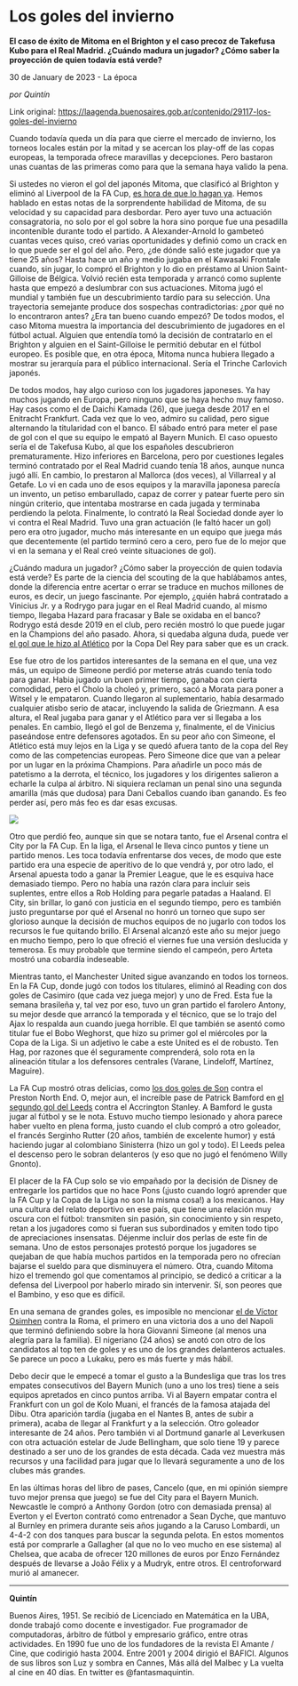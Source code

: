 # Los goles del invierno

**El caso de éxito de Mitoma en el Brighton y el caso precoz de Takefusa Kubo para el Real Madrid. ¿Cuándo madura un jugador? ¿Cómo saber la proyección de quien todavía está verde?**

30 de January de 2023 - La época

_por Quintín_

Link original: https://laagenda.buenosaires.gob.ar/contenido/29117-los-goles-del-invierno



Cuando todavía queda un día para que cierre el mercado de invierno, los torneos locales están por la mitad y se acercan los play-off de las copas europeas, la temporada ofrece maravillas y decepciones. Pero bastaron unas cuantas de las primeras como para que la semana haya valido la pena.




Si ustedes no vieron el gol del japonés Mitoma, que clasificó al Brighton y eliminó al Liverpool de la FA Cup, [es hora de que lo hagan ya](https://www.youtube.com/watch?v=RGLSIIx0zfk). Hemos hablado en estas notas de la sorprendente habilidad de Mitoma, de su velocidad y su capacidad para desbordar. Pero ayer tuvo una actuación consagratoria, no solo por el gol sobre la hora sino porque fue una pesadilla incontenible durante todo el partido. A Alexander-Arnold lo gambeteó cuantas veces quiso, creó varias oportunidades y definió como un crack en lo que puede ser el gol del año. Pero, ¿de dónde salió este jugador que ya tiene 25 años? Hasta hace un año y medio jugaba en el Kawasaki Frontale cuando, sin jugar, lo compró el Brighton y lo dio en préstamo al Union Saint-Gilloise de Bélgica. Volvió recién esta temporada y arrancó como suplente hasta que empezó a deslumbrar con sus actuaciones. Mitoma jugó el mundial y también fue un descubrimiento tardío para su selección. Una trayectoria semejante produce dos sospechas contradictorias: ¿por qué no lo encontraron antes? ¿Era tan bueno cuando empezó? De todos modos, el caso Mitoma muestra la importancia del descubrimiento de jugadores en el fútbol actual. Alguien que entendía tomó la decisión de contratarlo en el Brighton y alguien en el Saint-Gilloise le permitió debutar en el fútbol europeo. Es posible que, en otra época, Mitoma nunca hubiera llegado a mostrar su jerarquía para el público internacional. Sería el Trinche Carlovich japonés.




De todos modos, hay algo curioso con los jugadores japoneses. Ya hay muchos jugando en Europa, pero ninguno que se haya hecho muy famoso. Hay casos como el de Daichi Kamada (26), que juega desde 2017 en el Enitracht Frankfurt. Cada vez que lo veo, admiro su calidad, pero sigue alternando la titularidad con el banco. El sábado entró para meter el pase de gol con el que su equipo le empató al Bayern Munich. El caso opuesto sería el de Takefusa Kubo, al que los españoles descubrieron prematuramente. Hizo inferiores en Barcelona, pero por cuestiones legales terminó contratado por el Real Madrid cuando tenía 18 años, aunque nunca jugó allí. En cambio, lo prestaron al Mallorca (dos veces), al Villarreal y al Getafe. Lo vi en cada uno de esos equipos y la maravilla japonesa parecía un invento, un petiso embarullado, capaz de correr y patear fuerte pero sin ningún criterio, que intentaba mostrarse en cada jugada y terminaba perdiendo la pelota. Finalmente, lo contrató la Real Sociedad donde ayer lo vi contra el Real Madrid. Tuvo una gran actuación (le faltó hacer un gol) pero era otro jugador, mucho más interesante en un equipo que juega más que decentemente (el partido terminó cero a cero, pero fue de lo mejor que vi en la semana y el Real creó veinte situaciones de gol).




¿Cuándo madura un jugador? ¿Cómo saber la proyección de quien todavía está verde? Es parte de la ciencia del scouting de la que hablábamos antes, donde la diferencia entre acertar o errar se traduce en muchos millones de euros, es decir, un juego fascinante. Por ejemplo, ¿quién habrá contratado a Vinicius Jr. y a Rodrygo para jugar en el Real Madrid cuando, al mismo tiempo, llegaba Hazard para fracasar y Bale se oxidaba en el banco? Rodrygo está desde 2019 en el club, pero recién mostró lo que puede jugar en la Champions del año pasado. Ahora, si quedaba alguna duda, puede ver [el gol que le hizo al Atlético](https://www.diez.hn/videos/video-asi-fue-el-gol-maradoniano-de-rodrygo-goes-en-la-copa-del-rey-frente-al-atletico-de-madrid-IK11935379) por la Copa Del Rey para saber que es un crack.




Ese fue otro de los partidos interesantes de la semana en el que, una vez más, un equipo de Simeone perdió por meterse atrás cuando tenía todo para ganar. Habia jugado un buen primer tiempo, ganaba con cierta comodidad, pero el Cholo la choleó y, primero, sacó a Morata para poner a Witsel y le empataron. Cuando llegaron al suplementario, había desarmado cualquier atisbo serio de atacar, incluyendo la salida de Griezmann. A esa altura, el Real jugaba para ganar y el Atlético para ver si llegaba a los penales. En cambio, llegó el gol de Benzema y, finalmente, el de Vinicius paseándose entre defensores agotados. En su peor año con Simeone, el Atlético está muy lejos en la Liga y se quedó afuera tanto de la copa del Rey como de las competencias europeas. Pero Simeone dice que van a pelear por un lugar en la próxima Champions. Para añadirle un poco más de patetismo a la derrota, el técnico, los jugadores y los dirigentes salieron a echarle la culpa al árbitro. Ni siquiera reclaman un penal sino una segunda amarilla (más que dudosa) para Dani Ceballos cuando iban ganando. Es feo perder así, pero más feo es dar esas excusas.




![](https://cdn.feater.me/files/images/853242/252c31b9-84ba-4631-a069-cee997828ba9.jpg)




Otro que perdió feo, aunque sin que se notara tanto, fue el Arsenal contra el City por la FA Cup. En la liga, el Arsenal le lleva cinco puntos y tiene un partido menos. Les toca todavía enfrentarse dos veces, de modo que este partido era una especie de aperitivo de lo que vendrá y, por otro lado, el Arsenal apuesta todo a ganar la Premier League, que le es esquiva hace demasiado tiempo. Pero no había una razón clara para incluir seis suplentes, entre ellos a Rob Holding para pegarle patadas a Haaland. El City, sin brillar, lo ganó con justicia en el segundo tiempo, pero es también justo preguntarse por qué el Arsenal no honró un torneo que supo ser glorioso aunque la decisión de muchos equipos de no jugarlo con todos los recursos le fue quitando brillo. El Arsenal alcanzó este año su mejor juego en mucho tiempo, pero lo que ofreció el viernes fue una versión deslucida y temerosa. Es muy probable que termine siendo el campeón, pero Arteta mostró una cobardía indeseable.




Mientras tanto, el Manchester United sigue avanzando en todos los torneos. En la FA Cup, donde jugó con todos los titulares, eliminó al Reading con dos goles de Casimiro (que cada vez juega mejor) y uno de Fred. Esta fue la semana brasileña y, tal vez por eso, tuvo un gran partido el farolero Antony, su mejor desde que arrancó la temporada y el técnico, que se lo trajo del Ajax lo respalda aun cuando juega horrible. El que también se asentó como titular fue el Bobo Weghorst, que hizo su primer gol el miércoles por la Copa de la Liga. Si un adjetivo le cabe a este United es el de robusto. Ten Hag, por razones que él seguramente comprenderá, solo rota en la alineación titular a los defensores centrales (Varane, Lindeloff, Martínez, Maguire).




La FA Cup mostró otras delicias, como [los dos goles de Son](https://www.youtube.com/watch?v=s6S2xpr2aJg) contra el Preston North End. O, mejor aun, el increíble pase de Patrick Bamford en [el segundo gol del Leeds](https://www.youtube.com/watch?v=s0PNvTFEAuE) contra el Accrington Stanley. A Bamford le gusta jugar al fútbol y se le nota. Estuvo mucho tiempo lesionado y ahora parece haber vuelto en plena forma, justo cuando el club compró a otro goleador, el francés Serginho Rutter (20 años, también de excelente humor) y está haciendo jugar al colombiano Sinisterra (hizo un gol y todo). El Leeds pelea el descenso pero le sobran delanteros (y eso que no jugó el fenómeno Willy Gnonto).




El placer de la FA Cup solo se vio empañado por la decisión de Disney de entregarle los partidos que no hace Pons (¡justo cuando logró aprender que la FA Cup y la Copa de la Liga no son la misma cosa!) a los mexicanos. Hay una cultura del relato deportivo en ese país, que tiene una relación muy oscura con el fútbol: transmiten sin pasión, sin conocimiento y sin respeto, retan a los jugadores como si fueran sus subordinados y emiten todo tipo de apreciaciones insensatas. Déjenme incluir dos perlas de este fin de semana. Uno de estos personajes protestó porque los jugadores se quejaban de que había muchos partidos en la temporada pero no ofrecían bajarse el sueldo para que disminuyera el número. Otra, cuando Mitoma hizo el tremendo gol que comentamos al principio, se dedicó a criticar a la defensa del Liverpool por haberlo mirado sin intervenir. Sí, son peores que el Bambino, y eso que es difícil.




En una semana de grandes goles, es imposible no mencionar [el de Víctor Osimhen](https://www.youtube.com/watch?v=1n3QjqDhBwE&feature=onebox) contra la Roma, el primero en una victoria dos a uno del Napoli que terminó definiendo sobre la hora Giovanni Simeone (al menos una alegría para la familia). El nigeriano (24 años) se anotó con otro de los candidatos al top ten de goles y es uno de los grandes delanteros actuales. Se parece un poco a Lukaku, pero es más fuerte y más hábil.




Debo decir que le empecé a tomar el gusto a la Bundesliga que tras los tres empates consecutivos del Bayern Munich (uno a uno los tres) tiene a seis equipos apretados en cinco puntos arriba. Vi al Bayern empatar contra el Frankfurt con un gol de Kolo Muani, el francés de la famosa atajada del Dibu. Otra aparición tardía (jugaba en el Nantes B, antes de subir a primera), acaba de llegar al Frankfurt y a la selección. Otro goleador interesante de 24 años. Pero también vi al Dortmund ganarle al Leverkusen con otra actuación estelar de Jude Bellingham, que solo tiene 19 y parece destinado a ser uno de los grandes de esta década. Cada vez muestra más recursos y una facilidad para jugar que lo llevará seguramente a uno de los clubes más grandes.




En las últimas horas del libro de pases, Cancelo (que, en mi opinión siempre tuvo mejor prensa que juego) se fue del City para el Bayern Munich. Newcastle le compró a Anthony Gordon (otro con demasiada prensa) al Everton y el Everton contrató como entrenador a Sean Dyche, que mantuvo al Burnley en primera durante seis años jugando a la Caruso Lombardi, un 4-4-2 con dos tanques para buscar la segunda pelota. En estos momentos está por comprarle a Gallagher (al que no lo veo mucho en ese sistema) al Chelsea, que acaba de ofrecer 120 millones de euros por Enzo Fernández después de llevarse a João Félix y a Mudryk, entre otros. El centroforward murió al amanecer.




---




**Quintín**




Buenos Aires, 1951. Se recibió de Licenciado en Matemática en la UBA, donde trabajó como docente e investigador. Fue programador de computadoras, árbitro de fútbol y empresario gráfico, entre otras actividades. En 1990 fue uno de los fundadores de la revista El Amante / Cine, que codirigió hasta 2004. Entre 2001 y 2004 dirigió el BAFICI. Algunos de sus libros son Luz y sombra en Cannes, Más allá del Malbec y La vuelta al cine en 40 días. En twitter es @fantasmaquintin.



